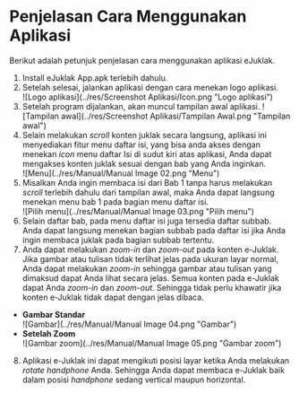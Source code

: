 # Penjelasan Cara Menggunakan Aplikasi

Berikut adalah petunjuk penjelasan cara menggunakan aplikasi eJuklak.

1. Install eJuklak App.apk terlebih dahulu.
2. Setelah selesai, jalankan aplikasi dengan cara menekan logo aplikasi.  
  ![Logo aplikasi](../res/Screenshot Aplikasi/Icon.png "Logo aplikasi")
3. Setelah program dijalankan, akan muncul tampilan awal aplikasi.
  ![Tampilan awal](../res/Screenshot Aplikasi/Tampilan Awal.png "Tampilan awal")
4. Selain melakukan *scroll* konten juklak secara langsung, aplikasi ini menyediakan fitur menu daftar isi, yang bisa anda akses dengan menekan *icon* menu daftar Isi di sudut kiri atas aplikasi, Anda dapat mengakses konten juklak sesuai dengan bab yang Anda inginkan.  
  ![Menu](../res/Manual/Manual Image 02.png "Menu")
5. Misalkan Anda ingin membaca isi dari Bab 1 tanpa harus melakukan *scroll* terlebih dahulu dari tampilan awal, maka Anda dapat langsung menekan menu bab 1 pada bagian menu daftar isi.  
  ![Pilih menu](../res/Manual/Manual Image 03.png "Pilih menu")
6. Selain daftar bab, pada menu daftar isi juga tersedia daftar subbab. Anda dapat langsung menekan bagian subbab pada daftar isi jika Anda ingin membaca juklak pada bagian subbab tertentu.
7. Anda dapat melakukan *zoom-in* dan  *zoom-out* pada konten e-Juklak. Jika  gambar atau tulisan tidak terlihat jelas pada ukuran layar normal,  Anda dapat melakukan *zoom-in* sehingga gambar atau tulisan yang dimaksud dapat Anda lihat secara jelas. Semua konten pada e-Juklak dapat Anda *zoom-in* dan *zoom-out*. Sehingga tidak perlu khawatir jika konten e-Juklak tidak dapat dengan jelas dibaca.  
  - **Gambar Standar**  
    ![Gambar](../res/Manual/Manual Image 04.png "Gambar")
  - **Setelah Zoom**  
    ![Gambar zoom](../res/Manual/Manual Image 05.png "Gambar zoom")
8. Aplikasi e-Juklak ini dapat mengikuti posisi layar ketika Anda melakukan *rotate handphone* Anda. Sehingga Anda dapat membaca e-Juklak baik dalam posisi *handphone* sedang vertical maupun horizontal. 